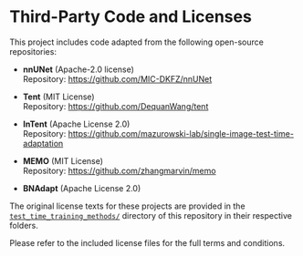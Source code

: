 # Third-Party Code and Licenses

This project includes code adapted from the following open-source repositories:

- **nnUNet** (Apache-2.0 license)  
  Repository: https://github.com/MIC-DKFZ/nnUNet

- **Tent** (MIT License)  
  Repository: https://github.com/DequanWang/tent

- **InTent** (Apache License 2.0)  
  Repository: https://github.com/mazurowski-lab/single-image-test-time-adaptation

- **MEMO** (MIT License)  
  Repository: https://github.com/zhangmarvin/memo

- **BNAdapt** (Apache License 2.0)

The original license texts for these projects are provided in the
[`test_time_training_methods/`](./test_time_training_methods) directory of this repository in their respective folders.

Please refer to the included license files for the full terms and conditions.
